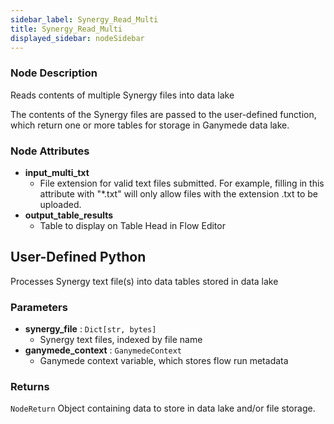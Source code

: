 ```yaml
---
sidebar_label: Synergy_Read_Multi
title: Synergy_Read_Multi
displayed_sidebar: nodeSidebar
---
```


### Node Description
Reads contents of multiple Synergy files into data lake

The contents of the Synergy files are passed to the user-defined function, which
return one or more tables for storage in Ganymede data lake.


### Node Attributes
- **input_multi_txt**
  - File extension for valid text files submitted.  For example, filling in this attribute with "*.txt" will only allow files with the extension .txt to be uploaded.
- **output_table_results**
  - Table to display on Table Head in Flow Editor
## User-Defined Python
Processes Synergy text file(s) into data tables stored in data lake


### Parameters
- **synergy_file** : `Dict[str, bytes]`
    - Synergy text files, indexed by file name
- **ganymede_context** : `GanymedeContext`
    - Ganymede context variable, which stores flow run metadata


### Returns
`NodeReturn`
  Object containing data to store in data lake and/or file storage.